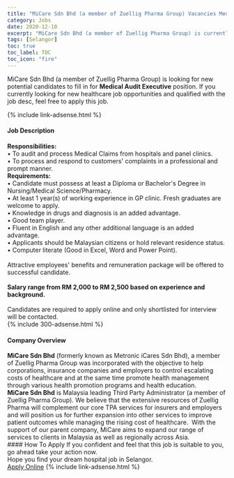 ```yaml
---
title: "MiCare Sdn Bhd (a member of Zuellig Pharma Group) Vacancies Medical Audit Executive" 
category: Jobs 
date: 2020-12-10 
excerpt: "MiCare Sdn Bhd (a member of Zuellig Pharma Group) is currently looking for suitable person to fill in the Medical Audit Executive which positioned at Selangor" 
tags: [Selangor] 
toc: true 
toc_label: TOC 
toc_icon: "fire" 
--- 
```


<p>MiCare Sdn Bhd (a member of Zuellig Pharma Group) is looking for new potential candidates to fill in for <b>Medical Audit Executive</b> position. If you currently looking for new healthcare job opportunities and qualified with the job desc, feel free to apply this job.
</p>{% include link-adsense.html %} 
<div><div><div><h4>Job Description</h4></div></div><div><div><span><div><div><div><strong>Responsibilities:</strong><br>&#8226; To audit and process Medical Claims from hospitals and panel clinics.<br>&#8226; To process and respond to customers' complaints&#160;in a professional and prompt manner.</div><div><strong>Requirements:</strong></div>&#8226; Candidate must possess at least a Diploma or Bachelor's Degree in Nursing/Medical Science/Pharmacy.<br>&#8226; At least 1 year(s) of working experience in GP clinic. Fresh graduates are welcome to apply.<br>&#8226; Knowledge in drugs and diagnosis is an added advantage.<br>&#8226; Good team player.<br>&#8226; Fluent in English and any other additional language is an added advantage.<br>&#8226; Applicants should be Malaysian citizens or hold relevant residence status.<br>&#8226; Computer literate (Good in Excel, Word and Power Point).<br>&#160;</div><div>Attractive employees' benefits and remuneration package will be offered to successful candidate.<br>&#160;</div><div><strong>Salary range from RM 2,000 to RM 2,500 based on experience and background.</strong></div><div><br>Candidates are required to apply online and only shortlisted for interview will be contacted.</div></div></span></div></div></div> 
{% include 300-adsense.html %} 
<div><div><div><h4>Company Overview</h4></div></div><div><div><span><div><div>
<strong>MiCare Sdn Bhd</strong> (formerly known as Metronic iCares Sdn Bhd), a member of Zuellig Pharma Group was incorporated with the objective to help corporations, insurance companies and employers to control escalating costs of healthcare and at the same time promote health management through various health promotion programs and health education.</div>
<div>
<strong>MiCare Sdn Bhd</strong> is Malaysia leading Third Party Administrator (a member of Zuellig Pharma Group). We believe that the extensive resources of Zuellig Pharma will complement our core TPA services for insurers and employers and will position us for further expansion into other services to improve patient outcomes while managing the rising cost of healthcare.&#160; With the support of our parent company, MiCare aims to expand our range of services to clients in Malaysia as well as regionally across Asia.</div></div></span></div></div></div> 
#### How To Apply 
If you confident and feel that this job is suitable to you, go ahead take your action now. <br/> 
Hope you find your dream hospital job in Selangor. <br/> 
<a href="https://www.jobstreet.com.my/en/job/medical-audit-executive-4437702?jobId=jobstreet-my-job-4437702&sectionRank=12&token=0~02766865-2f4f-465b-8586-5f06e4b1ecfd&fr=SRP%20View%20In%20New%20Ta" class="btn btn--warning" target="_blank" rel="nofollow noopenner">Apply Online</a> 
{% include link-adsense.html %} 